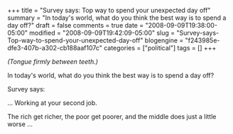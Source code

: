 +++
title = "Survey says: Top way to spend your unexpected day off"
summary = "In today's world, what do you think the best way is to spend a day off?"
draft = false
comments = true
date = "2008-09-09T19:38:00-05:00"
modified = "2008-09-09T19:42:09-05:00"
slug = "Survey-says-Top-way-to-spend-your-unexpected-day-off"
blogengine = "f243985e-dfe3-407b-a302-cb188aaf107c"
categories = ["political"]
tags = []
+++

<p>
<em>(Tongue firmly between&nbsp;teeth.)</em>&nbsp;
</p>
<p>
In today&#39;s world, what do you think the best way is to spend a day off? 
</p>
<p>
Survey says:
</p>
<p>
... Working at your second job. 
</p>
<p>
The rich get richer, the poor get poorer, and the middle does just a little worse ... 
</p>

